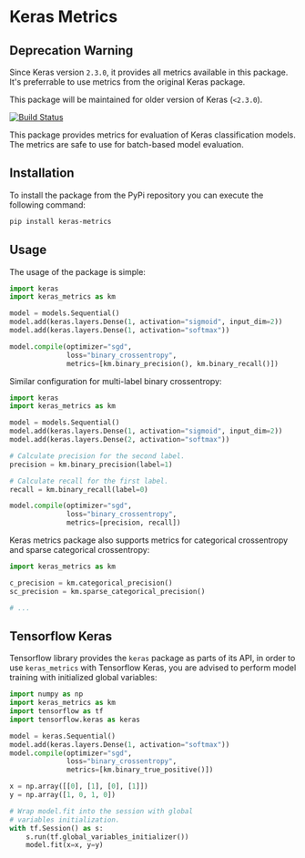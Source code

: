 # Keras Metrics

## Deprecation Warning

Since Keras version `2.3.0`, it provides all metrics available in this package.
It's preferrable to use metrics from the original Keras package.

This package will be maintained for older version of Keras (`<2.3.0`).

[![Build Status][BuildStatus]](https://travis-ci.org/netrack/keras-metrics)

This package provides metrics for evaluation of Keras classification models.
The metrics are safe to use for batch-based model evaluation.

## Installation

To install the package from the PyPi repository you can execute the following
command:
```sh
pip install keras-metrics
```

## Usage

The usage of the package is simple:
```py
import keras
import keras_metrics as km

model = models.Sequential()
model.add(keras.layers.Dense(1, activation="sigmoid", input_dim=2))
model.add(keras.layers.Dense(1, activation="softmax"))

model.compile(optimizer="sgd",
              loss="binary_crossentropy",
              metrics=[km.binary_precision(), km.binary_recall()])
```

Similar configuration for multi-label binary crossentropy:
```py
import keras
import keras_metrics as km

model = models.Sequential()
model.add(keras.layers.Dense(1, activation="sigmoid", input_dim=2))
model.add(keras.layers.Dense(2, activation="softmax"))

# Calculate precision for the second label.
precision = km.binary_precision(label=1)

# Calculate recall for the first label.
recall = km.binary_recall(label=0)

model.compile(optimizer="sgd",
              loss="binary_crossentropy",
              metrics=[precision, recall])
```

Keras metrics package also supports metrics for categorical crossentropy and
sparse categorical crossentropy:
```py
import keras_metrics as km

c_precision = km.categorical_precision()
sc_precision = km.sparse_categorical_precision()

# ...
```

## Tensorflow Keras

Tensorflow library provides the ```keras``` package as parts of its API, in
order to use ```keras_metrics``` with Tensorflow Keras, you are advised to
perform model training with initialized global variables:
```py
import numpy as np
import keras_metrics as km
import tensorflow as tf
import tensorflow.keras as keras

model = keras.Sequential()
model.add(keras.layers.Dense(1, activation="softmax"))
model.compile(optimizer="sgd",
              loss="binary_crossentropy",
              metrics=[km.binary_true_positive()])

x = np.array([[0], [1], [0], [1]])
y = np.array([1, 0, 1, 0])

# Wrap model.fit into the session with global
# variables initialization.
with tf.Session() as s:
    s.run(tf.global_variables_initializer())
    model.fit(x=x, y=y)
```

[BuildStatus]: https://travis-ci.org/netrack/keras-metrics.svg?branch=master
